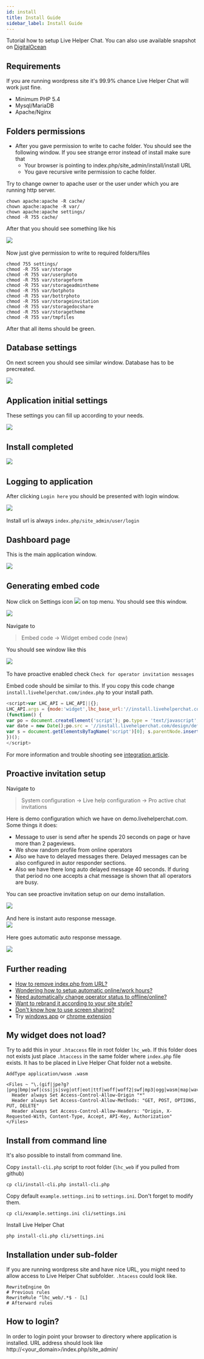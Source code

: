 ```yaml
---
id: install
title: Install Guide
sidebar_label: Install Guide
---
```


Tutorial how to setup Live Helper Chat. You can also use available snapshot on [DigitalOcean](development/hosting-on-digitalocean.md)

## Requirements

If you are running wordpress site it's 99.9% chance Live Helper Chat will work just fine.

* Minimum PHP 5.4
* Mysql/MariaDB
* Apache/Nginx

## Folders permissions

* After you gave permission to write to cache folder. You should see the following window. If you see strange error instead of install make sure that
    * Your browser is pointing to index.php/site_admin/install/install URL
    * You gave recursive write permission to cache folder.

Try to change owner to apache user or the user under which you are running http server.

```shell script
chown apache:apache -R cache/
chown apache:apache -R var/
chown apache:apache settings/
chmod -R 755 cache/
```

After that you should see something like his

​![](/img/install/install-step-1.png)

Now just give permission to write to required folders/files

```shell script
chmod 755 settings/
chmod -R 755 var/storage
chmod -R 755 var/userphoto
chmod -R 755 var/storageform
chmod -R 755 var/storageadmintheme
chmod -R 755 var/botphoto
chmod -R 755 var/bottrphoto
chmod -R 755 var/storageinvitation
chmod -R 755 var/storagedocshare
chmod -R 755 var/storagetheme
chmod -R 755 var/tmpfiles
```

After that all items should be green.

## Database settings

On next screen you should see similar window. Database has to be precreated.

​![](/img/install/database-settings.png)

## Application initial settings

These settings you can fill up according to your needs.

​![](/img/install/initial-app-settings.png)

## Install completed

​![](/img/install/install-completed.png)

## Logging to application

After clicking `Login here` you should be presented with login window.

​![](/img/install/login-window.png)

Install url is always `index.php/site_admin/user/login`

## Dashboard page

This is the main application window.  

​![](/img/install/dashboard-installed.png)

## Generating embed code

Now click on Settings icon ​![](/img/install/settings.png) on top menu. You should see this window.  

​![](/img/install/settings-page.png)

Navigate to

> Embed code -> Widget embed code (new)

You should see window like this

​![](/img/install/html-code.png)

To have proactive enabled check `Check for operator invitation messages`

Embed code should be similar to this. If you copy this code change `install.livehelperchat.com/index.php` to your install path.

```js
<script>var LHC_API = LHC_API||{};
LHC_API.args = {mode:'widget',lhc_base_url:'//install.livehelperchat.com/index.php/',wheight:450,wwidth:350,pheight:520,pwidth:500,leaveamessage:true,proactive:true};
(function() {
var po = document.createElement('script'); po.type = 'text/javascript'; po.async = true;
var date = new Date();po.src = '//install.livehelperchat.com/design/defaulttheme/js/widgetv2/index.js?'+(""+date.getFullYear() + date.getMonth() + date.getDate());
var s = document.getElementsByTagName('script')[0]; s.parentNode.insertBefore(po, s);
})();
</script>
```

For more information and trouble shooting see [integration article](integrating.md).

## Proactive invitation setup

Navigate to

> System configuration -> Live help configuration -> Pro active chat invitations

Here is demo configuration which we have on demo.livehelperchat.com. Some things it does:

* Message to user is send after he spends 20 seconds on page or have more than 2 pageviews.
* We show random profile from online operators
* Also we have to delayed messages there. Delayed messages can be also configured in autor responder sections.
* Also we have there long auto delayed message 40 seconds. If during that period no one accepts a chat message is shown that all operators are busy.

You can see proactive invitation setup on our demo installation.

​![](/img/install/proactive-invitation.png)

And here is instant auto response message.  
​![](/img/install/autoresponder.png)

Here goes automatic auto response message.  

​![](/img/install/autoresponder-busy.png)

## Further reading

* [How to remove index.php from URL?](development/remove-index-php.md)
* [Wondering how to setup automatic online/work hours?](online-hours.md)
* [Need automatically change operator status to offline/online?](offline-online-automation.md)
* [Want to rebrand it according to your site style?](theme/theme.md)
* [Don't know how to use screen sharing?](co-browsing.md)
* Try [windows app](https://livehelperchat.com/demo-12c.html) or [chrome extension](https://livehelperchat.com/how-to-use-chrome-extension-245a.html)

## My widget does not load?

Try to add this in your `.htaccess` file in root folder `lhc_web`. If this folder does not exists just place `.htaccess` in the same folder where `index.php` file exists. It has to be placed in Live Helper Chat folder not a website.

```apacheconfig
AddType application/wasm .wasm

<Files ~ "\.(gif|jpe?g?|png|bmp|swf|css|js|svg|otf|eot|ttf|woff|woff2|swf|mp3|ogg|wasm|map|wav|pdf|ico|txt)$">
  Header always Set Access-Control-Allow-Origin "*"
  Header always Set Access-Control-Allow-Methods: "GET, POST, OPTIONS, PUT, DELETE"
  Header always Set Access-Control-Allow-Headers: "Origin, X-Requested-With, Content-Type, Accept, API-Key, Authorization"
</Files>
```
## Install from command line

It's also possible to install from command line.

Copy `install-cli.php` script to root folder (`lhc_web` if you pulled from github)

```shell script
cp cli/install-cli.php install-cli.php
```

Copy default `example.settings.ini` to `settings.ini`. Don't forget to modify them.
```shell script
cp cli/example.settings.ini cli/settings.ini
```

Install Live Helper Chat
```shell script
php install-cli.php cli/settings.ini
```

## Installation under sub-folder

If you are running wordpress site and have nice URL, you might need to allow access to Live Helper Chat subfolder. `.htacess` could look like.

```apacheconfig
RewriteEngine On
# Previous rules
RewriteRule ^lhc_web/.*$ - [L]
# Afterward rules
```

## How to login?
In order to login point your browser to directory where application is installed. URL address should look like http://<your_domain>/index.php/site_admin/
